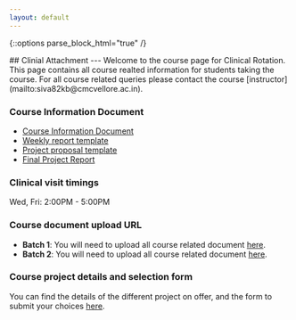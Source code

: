 ```yaml
---
layout: default
---
```

{::options parse_block_html="true" /}
<div class="well">
## Clinial Attachment
---
Welcome to the course page for Clinical Rotation. This page contains all course realted information for students taking the course. For all course related queries please contact the course [instructor](mailto:siva82kb@cmcvellore.ac.in).


### Course Information Document
- [Course Information Document]({{site.baseurl}}/teaching/cr/course_info.pdf)
- [Weekly report template](https://docs.google.com/document/d/1plDvusm7_tQn4OvP64htLkqW0ACtF8ZVtyAyDj8NVJU/edit?usp=sharing)
- [Project proposal template](https://docs.google.com/document/d/1LVqQdEkeyoP2p_K9EV0GryMQK3zSCThNlwvdzhTFHqA/edit?usp=sharing)
- [Final Project Report]()


### Clinical visit timings
Wed, Fri: 2:00PM - 5:00PM

### Course document upload URL
- **Batch 1**: You will need to upload all course related document [here](https://docs.google.com/forms/d/1Ju5GYwyR65u7pcBC3d8PDbuzCnlyUuShC3vqrJchfuw/edit?usp=sharing).
- **Batch 2**: You will need to upload all course related document [here](https://docs.google.com/forms/d/111Nkn_m8vdsR5V8qk9ds6J9U7zmGLbpO7q5Gl4Odj20/edit?usp=sharing).

### Course project details and selection form
You can find the details of the different project on offer, and the form to submit your choices [here]().

</div>
